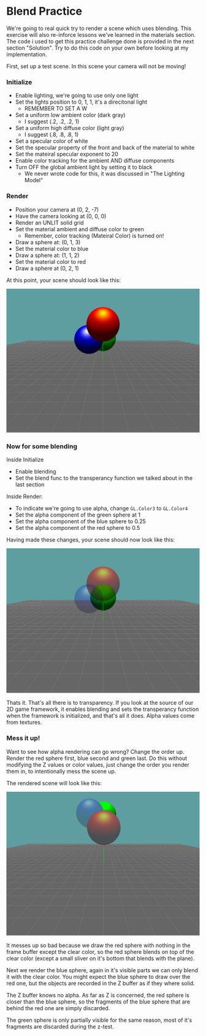 # Blend Practice

We're going to real quick try to render a scene which uses blending. This exercise will also re-inforce lessons we've learned in the materials section. The code i used to get this practice challenge done is provided in the next section "Solution". Try to do this code on your own before looking at my implementation.

First, set up a test scene. In this scene your camera will not be moving!

### Initialize

* Enable lighting, we're going to use only one light
* Set the lights position to 0, 1, 1, it's a direcitonal light
  * REMEMBER TO SET A W 
* Set a uniform low ambient color (dark gray)
  * I suggest (.2, .2, .2, 1) 
* Set a uniform high diffuse color (light gray)
  * I suggest (.8, .8, .8, 1) 
* Set a specular color of white
* Set the specular property of the front and back of the material to white
* Set the mateiral specular exponent to 20
* Enable color tracking for the ambient AND diffuse components
* Turn OFF the global ambient light by setting it to black
  * We never wrote code for this, it was discussed in "The Lighting Model"

### Render

* Position your camera at (0, 2, -7)
* Have the camera looking at (0, 0, 0)
* Render an UNLIT solid grid
* Set the material ambient and diffuse color to green
  * Remember, color tracking (Mateiral Color) is turned on!
* Draw a sphere at: (0, 1, 3)
* Set the material color to blue
* Draw a sphere at: (1, 1, 2)
* Set the material color to red
* Draw a sphere at (0, 2, 1)

At this point, your scene should look like this:

![B1](blend1.png)

### Now for some blending

Inside Initialize
* Enable blending
* Set the blend func to the transperancy function we talked about in the last section

Inside Render: 
* To indicate we're going to use alpha, change ```GL.Color3``` to ```GL.Color4```
* Set the alpha component of the green sphere at 1
* Set the alpha component of the blue sphere to 0.25
* Set the alpha component of the red sphere to 0.5

Having made these changes, your scene should now look like this:

![B2](blend2.png)

Thats it. That's all there is to transparency. If you look at the source of our 2D game framework, it enables blending and sets the transperancy function when the framework is initialized, and that's all it does. Alpha values come from textures.

### Mess it up!

Want to see how alpha rendering can go wrong? Change the order up. Render the red sphere first, blue second and green last. Do this without modifying the Z values or color values, just change the order you render them in, to intentionally mess the scene up.

The rendered scene will look like this:

![B3](blend3.png)

It messes up so bad because we draw the red sphere with nothing in the frame buffer except the clear color, so the red sphere blends on top of the clear color (except a small sliver on it's bottom that blends with the plane). 

Next we render the blue sphere, again in it's visible parts we can only blend it with the clear color. You might expect the blue sphere to draw over the red one, but the objects are recorded in the Z buffer as if they where solid. 

The Z buffer knows no alpha. As far as Z is concerned, the red sphere is closer than the blue sphere, so the fragments of the blue sphere that are behind the red one are simply discarded.

The green sphere is only partially visible for the same reason, most of it's fragments are discarded during the z-test.